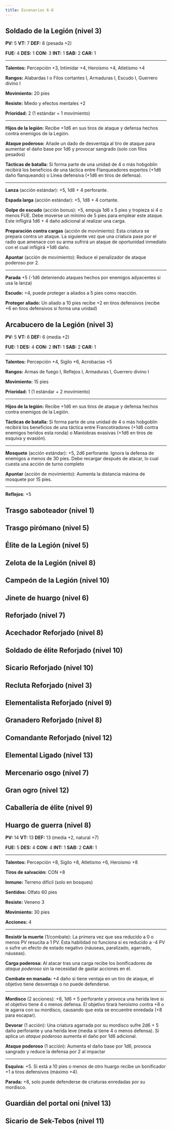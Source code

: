 ```yaml
---
title: Escenarios 6-8
---
```


## Soldado de la Legión (nivel 3)

**PV:** 5			**VT:** 7	 		**DEF:** 8 (pesada +2)

**FUE:** 4 	**DES:** 1	**CON:** 3	**INT:** 1	**SAB:** 2	**CAR:** 1

------

**Talentos:** Percepción +3, Intimidar +4, Heroísmo +4, Atletismo +4

**Rangos:** Alabardas I o Filos cortantes I, Armaduras I, Escudo  I, Guerrero divino I

**Movimiento:** 20 pies

**Resiste:** Miedo y efectos mentales +2

**Prioridad:** 2 (1 estándar + 1 movimiento)

****

**Hijos de la legión:** Recibe +1d6 en sus tiros de ataque y defensa hechos contra enemigos de la Legión.

**Ataque poderoso:** Añade un dado de desventaja al tiro de ataque para aumentar el daño base por 1d6 y provocar sangrado (solo con filos pesados)

**Tácticas de batalla:** Si forma parte de una unidad de 4 o más hobgoblin recibirá los beneficios de una táctica entre Flanqueadores expertos (+1d6 daño flanqueando) o Línea defensiva (+1d6 en tiros de defensa).

****

**Lanza** (acción estándar): +5, 1d8 + 4 perforante. 

**Espada larga** (acción estándar): +5, 1d8 + 4 cortante.

**Golpe de escudo** (acción bonus): +5, empuja 1d6 x 5 pies y tropieza si 4 o menos FUE. Debe moverse un mínimo de 5 pies para emplear este ataque. Este infligirá 1d6 + 4 daño adicional al realizar una carga.

**Preparación contra cargas** (acción de movimiento): Esta criatura se prepara contra un ataque. La siguiente vez que una criatura pase por el radio que amenace con su arma sufrirá un ataque de oportunidad inmediato con el cual infligirá +1d6 daño.

**Apuntar** (acción de movimiento): Reduce el penalizador de ataque poderoso por 2.

------

**Parada** +5 (-1d6 deteniendo ataques hechos por enemigos adyacentes si usa la lanza)

**Escudo:** +4, puede proteger a aliados a 5 pies como reacción.

**Proteger aliado:** Un aliado a 10 pies recibe +2 en tiros defensivos (recibe +6 en tiros defensivos si forma una unidad)

## Arcabucero de la Legión (nivel 3)

**PV:** 5			**VT:** 6	 		**DEF:** 6 (media +2)

**FUE:** 1	**DES:** 4	**CON:** 2	 **INT:** 1	**SAB:** 2	**CAR:** 1

------

**Talentos:** Percepción +4, Sigilo +6, Acrobacias +5

**Rangos:** Armas de fuego I, Reflejos I, Armaduras I, Guerrero divino I

**Movimiento:** 15 pies

**Prioridad:** 1 (1 estándar + 2 movimiento)

****

**Hijos de la legión:** Recibe +1d6 en sus tiros de ataque y defensa hechos contra enemigos de la Legión.

**Tácticas de batalla:** Si forma parte de una unidad de 4 o más hobgoblin recibirá los beneficios de una táctica entre Francotiradores (+1d6 contra enemigos heridos esta ronda) o Maniobras evasivas (+1d6 en tiros de esquiva y evasión).

------

**Mosquete** (acción estándar): +5, 2d6 perforante. Ignora la defensa de enemigos a menos de 30 pies. Debe recargar después de atacar, lo cual cuesta una acción de turno completo

**Apuntar** (acción de movimiento): Aumenta la distancia máxima de mosquete por 15 pies.

------

**Reflejos**: +5

## Trasgo saboteador (nivel 1)

## Trasgo pirómano (nivel 5)

## Élite de la Legión (nivel 5)

## Zelota de la Legión (nivel 8)



## Campeón de la Legión (nivel 10)



## Jinete de huargo (nivel 6)



## Reforjado (nivel 7)



## Acechador Reforjado (nivel 8)



## Soldado de élite Reforjado (nivel 10)



## Sicario Reforjado (nivel 10)



## Recluta Reforjado (nivel 3)

## Elementalista Reforjado (nivel 9)

## Granadero Reforjado (nivel 8)

## Comandante Reforjado (nivel 12)

## Elemental Ligado (nivel 13)

## Mercenario osgo (nivel 7)

## Gran ogro (nivel 12)

## Caballería de élite (nivel 9)

## Huargo de guerra (nivel 8)

**PV:** 14			**VT:** 13	 		**DEF:** 13 (media +2, natural +7)

**FUE:** 5	**DES:** 4	**CON:** 4	 **INT:** 1	**SAB:** 2	**CAR:** 1

------

**Talentos:** Percepción +8, Sigilo +8, Atletismo +6, Heroísmo +8

**Tiros de salvación:** CON +8

**Inmune:** Terreno difícil (solo en bosques)

**Sentidos:** Olfato 60 pies

**Resiste:** Veneno 3

**Movimiento:** 30 pies

**Acciones:** 4

****

**Resistir la muerte** (1/combate): La primera vez que sea reducido a 0 o menos PV resucita a 1 PV. Esta habilidad no funciona si es reducido a -4 PV o sufre un efecto de estado negativo (náuseas, paralizado, agarrado, náuseas).

**Carga poderosa:** Al atacar tras una carga recibe los bonificadores de *ataque poderoso* sin la necesidad de gastar acciones en él.

**Combate en manada:** +4 daño si tiene ventaja en un tiro de ataque, el objetivo tiene desventaja o no puede defenderse.

****

**Mordisco** (2 acciones): +8, 1d6 + 5 perforante y provoca una herida leve si el objetivo tiene 4 o menos defensa. El objetivo tirará heroísmo contra +8 o le agarra con su mordisco, causando que esta se encuentre enredada (+8 para escapar).

**Devorar** (1 acción): Una criatura agarrada por su mordisco sufre 2d6 + 5 daño perforante y una herida leve (media si tiene 4 o menos defensa). Si aplica un *ataque poderoso* aumenta el daño por 1d6 adicional.

**Ataque poderoso** (1 acción): Aumenta el daño base por 1d6, provoca sangrado y reduce la defensa por 2 al impactar

------

**Esquiva:** +5. Si está a 10 pies o menos de otro huargo recibe un bonificador +1 a tiros defensivos (máximo +4).

**Parada:** +8, solo puede defenderse de criaturas enredadas por su mordisco.

## Guardián del portal oni (nivel 13)

## Sicario de Sek-Tebos (nivel 11)

